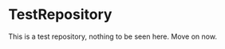 TestRepository
==============

This is a test repository, nothing to be seen here. Move on now.  
 
 
  
 
 
  
     
      
      
       
       
        
     
    
  
   
     
   
     
  
  
 
 
 
